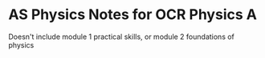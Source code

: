 # AS Physics Notes for OCR Physics A

Doesn't include module 1 practical skills, or module 2 foundations of physics
